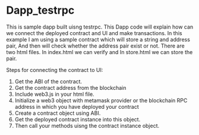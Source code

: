 # Dapp_testrpc
This is sample dapp built uisng testrpc. This Dapp code will explain how can we connect the deployed contract and UI and make transactions.
In this example I am using a sample contract which will store a string and address pair, And then will check whether the address pair exist or not.
There are two html files. In index.html we can verify and In store.html we can store the pair.

Steps for connecting the contract to UI:
1. Get the ABI of the contract.
2. Get the contract address from the blockchain
3. Include web3.js in your html file.
4. Initialize a web3 object with metamask provider or the blockchain RPC address in which you have deployed your contract
5. Create a contract object using ABI.
6. Get the deployed contract instance into this object.
7. Then call your methods uisng the contract instance object.
